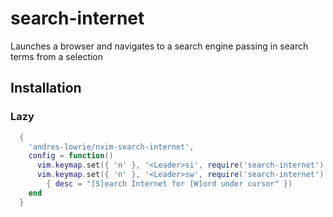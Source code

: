 search-internet
===============

Launches a browser and navigates to a search engine passing in search terms from a selection

## Installation

### Lazy
```lua
  {
    'andres-lowrie/nvim-search-internet',
    config = function()
      vim.keymap.set({ 'n' }, '<Leader>si', require('search-internet').selection, { desc = "[S]earch [I]nternet" })
      vim.keymap.set({ 'n' }, '<Leader>sw', require('search-internet').word_under_cursor,
        { desc = "[S]earch Internet for [W]ord under cursor" })
    end
  }
```
